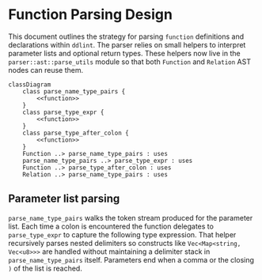 # Function Parsing Design

This document outlines the strategy for parsing `function` definitions and
declarations within `ddlint`. The parser relies on small helpers to interpret
parameter lists and optional return types. These helpers now live in the
`parser::ast::parse_utils` module so that both `Function` and `Relation` AST
nodes can reuse them.

```mermaid
classDiagram
    class parse_name_type_pairs {
        <<function>>
    }
    class parse_type_expr {
        <<function>>
    }
    class parse_type_after_colon {
        <<function>>
    }
    Function ..> parse_name_type_pairs : uses
    parse_name_type_pairs ..> parse_type_expr : uses
    Function ..> parse_type_after_colon : uses
    Relation ..> parse_name_type_pairs : uses
```

## Parameter list parsing

`parse_name_type_pairs` walks the token stream produced for the parameter list.
Each time a colon is encountered the function delegates to `parse_type_expr` to
capture the following type expression. That helper recursively parses nested
delimiters so constructs like `Vec<Map<string, Vec<u8>>>` are handled without
maintaining a delimiter stack in `parse_name_type_pairs` itself. Parameters end
when a comma or the closing `)` of the list is reached.
